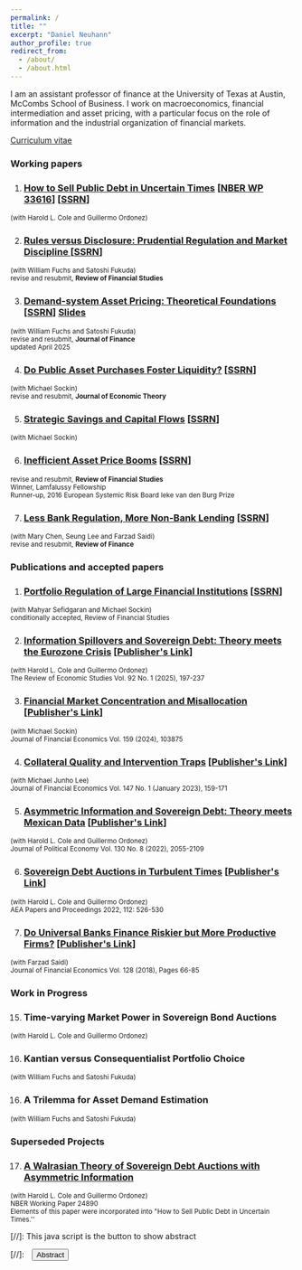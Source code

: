 ```yaml
---
permalink: /
title: ""
excerpt: "Daniel Neuhann"
author_profile: true
redirect_from: 
  - /about/
  - /about.html
---
```

I am an assistant professor of finance at the University of Texas at Austin, McCombs School of Business. I work on macroeconomics, financial intermediation and asset pricing, with a particular focus on the role of information and the industrial organization of financial markets. 

[Curriculum vitae](https://dneuhann.github.io/files/neuhann_cv.pdf)

### Working papers


1. ###  [How to Sell Public Debt in Uncertain Times](https://dneuhann.github.io/files/cno_howtosell.pdf) \[[NBER WP 33616](https://www.nber.org/papers/w33616)\] \[[SSRN](https://papers.ssrn.com/sol3/papers.cfm?abstract_id=5191328)\]
<small>(with Harold L. Cole and Guillermo Ordonez)</small>  

2. ###  [Rules versus Disclosure: Prudential Regulation and Market Discipline ](https://dneuhann.github.io/files/ffn_rules.pdf) \[[SSRN](https://papers.ssrn.com/sol3/papers.cfm?abstract_id=4799706)\]
<small> (with William Fuchs and Satoshi Fukuda) </small>  
<small> revise and resubmit, **Review of Financial Studies** </small>

3. ###  [Demand-system Asset Pricing: Theoretical Foundations](https://dneuhann.github.io/files/ffn_demand.pdf) \[[SSRN](https://papers.ssrn.com/sol3/papers.cfm?abstract_id=4672473)\] [Slides](https://dneuhann.github.io/files/ffn_demand_slides.pdf) 

<small> (with William Fuchs and Satoshi Fukuda) </small>  
<small> revise and resubmit, **Journal of Finance** </small>  
<small> updated April 2025 </small>  

4. ###  [Do Public Asset Purchases Foster Liquidity?](https://dneuhann.github.io/files/ns_purchases.pdf) \[[SSRN](https://papers.ssrn.com/sol3/papers.cfm?abstract_id=4351995)\]    
<small> (with Michael Sockin) </small>  
<small> revise and resubmit, **Journal of Economic Theory** </small>

5. ###  [Strategic Savings and Capital Flows](https://dneuhann.github.io/files/ns_intl.pdf) \[[SSRN](https://papers.ssrn.com/sol3/papers.cfm?abstract_id=3971039)\]     
<small>(with Michael Sockin)</small>

6. ###  [Inefficient Asset Price Booms](https://dneuhann.github.io/files/n_booms.pdf) \[[SSRN](https://papers.ssrn.com/sol3/papers.cfm?abstract_id=3095730)\]    
<small> revise and resubmit, **Review of Financial Studies** </small>  
<small> Winner, Lamfalussy Fellowship </small>  
<small> Runner-up, 2016 European Systemic Risk Board Ieke van den Burg Prize  </small>

7. ###  [Less Bank Regulation, More Non-Bank Lending](https://dneuhann.github.io/files/cnls_nonbank.pdf) \[[SSRN](https://papers.ssrn.com/sol3/papers.cfm?abstract_id=4447765)\]  
<small> (with Mary Chen, Seung Lee and Farzad Saidi) </small>  
<small> revise and resubmit, **Review of Finance** </small>


### Publications and accepted papers

1. ###  [Portfolio Regulation of Large Financial Institutions](https://dneuhann.github.io/files/nss_portfolio.pdf) \[[SSRN](https://papers.ssrn.com/sol3/papers.cfm?abstract_id=3971043)\]  
<small> (with Mahyar Sefidgaran and Michael Sockin) </small>  
<small> conditionally accepted, Review of Financial Studies </small>

2. ###  [Information Spillovers and Sovereign Debt: Theory meets the Eurozone Crisis](https://dneuhann.github.io/files/cno_eurozone_restud.pdf) \[[Publisher's Link](https://academic.oup.com/restud/article-abstract/92/1/197/7681930?redirectedFrom=fulltext)\]  
<small>(with Harold L. Cole and Guillermo Ordonez)</small>  
<small> The Review of Economic Studies Vol. 92 No. 1 (2025), 197-237</small>

3. ###  [Financial Market Concentration and Misallocation](https://dneuhann.github.io/files/ns_concentration_JFE.pdf) \[[Publisher's Link](https://www.sciencedirect.com/science/article/abs/pii/S0304405X24000989)\]  
<small>(with Michael Sockin)</small>  
<small> Journal of Financial Economics Vol. 159 (2024), 103875 </small>

4. ###  [Collateral Quality and Intervention Traps](https://dneuhann.github.io/files/ln_cqual_JFE.pdf) \[[Publisher's Link](https://www.sciencedirect.com/science/article/abs/pii/S0304405X22002252)\]     
 <small> (with Michael Junho Lee)</small>  
<small> Journal of Financial Economics  Vol. 147 No. 1 (January 2023), 159-171</small>

5. ###  [Asymmetric Information and Sovereign Debt: Theory meets Mexican Data](https://dneuhann.github.io/files/cno_mex_JPE.pdf) \[[Publisher's Link](https://www.journals.uchicago.edu/doi/abs/10.1086/720139)\]   
<small>(with Harold L. Cole and Guillermo Ordonez)</small>  
<small> Journal of Political Economy  Vol. 130 No. 8 (2022), 2055-2109</small>

6. ###  [Sovereign Debt Auctions in Turbulent Times](https://dneuhann.github.io/files/cno_turbulent_AERPP.pdf) \[[Publisher's Link](https://www.aeaweb.org/articles?id=10.1257/pandp.20221001)\]  
<small>(with Harold L. Cole and Guillermo Ordonez)</small>  
<small> AEA Papers and Proceedings 2022, 112: 526-530</small>

7. ###  [Do Universal Banks Finance Riskier but More Productive Firms?](https://dneuhann.github.io/files/NS_ub_JFE.pdf) \[[Publisher's Link](https://www.sciencedirect.com/science/article/abs/pii/S0304405X18300254)\]  
<small> (with Farzad Saidi) </small>  
<small> Journal of Financial Economics Vol. 128 (2018), Pages 66-85</small>



### Work in Progress

15. ###  Time-varying Market Power in Sovereign Bond Auctions  
<small>(with Harold L. Cole and Guillermo Ordonez)</small>

16. ###  Kantian versus Consequentialist Portfolio Choice  
<small>(with William Fuchs and Satoshi Fukuda)</small>

16. ###  A Trilemma for Asset Demand Estimation  
<small>(with William Fuchs and Satoshi Fukuda)</small>

### Superseded Projects

17. ###  [A Walrasian Theory of Sovereign Debt Auctions with Asymmetric Information](https://www.nber.org/system/files/working_papers/w24890/w24890.pdf)
<small>(with Harold L. Cole and Guillermo Ordonez)</small>  
<small> NBER Working Paper 24890 </small>  
<small> Elements of this paper were incorporated into "How to Sell Public Debt in Uncertain Times.''</small>  





[//]: This java script is the button to show abstract
<script>
 function visib(id) {
  var x = document.getElementById(id);
  if (x.style.display === "block") {
    x.style.display = "none";
  } else {
    x.style.display = "block";
  }
}
</script>

[//]:&emsp;<button onclick="visib('polariz')" class="btn btn--inverse btn--small">Abstract</button>
